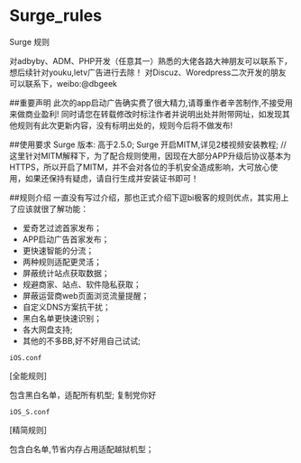 # Surge_rules
Surge 规则


对adbyby、ADM、PHP开发（任意其一）熟悉的大佬各路大神朋友可以联系下，想后续针对youku,letv广告进行去除！
对Discuz、Woredpress二次开发的朋友可以联系下，weibo:@dbgeek

##重要声明
此次的app启动广告确实费了很大精力,请尊重作者辛苦制作,不接受用来做商业盈利!
同时请您在转载修改时标注作者并说明出处并附带网址，如发现其他规则有此次更新内容，没有标明出处的，规则今后将不做发布!

##使用要求
Surge 版本: 高于2.5.0;
Surge 开启MITM,详见2楼视频安装教程;
  //  这里针对MITM解释下，为了配合规则使用，因现在大部分APP升级后协议基本为HTTPS，所以开启了MITM，并不会对各位的手机安全造成影响，大可放心使用，如果还保持有疑虑，请自行生成并安装证书即可！


##规则介绍
一直没有写过介绍，那也正式介绍下逗bi极客的规则优点，其实用上了应该就很了解功能：

* 爱奇艺过滤首家发布；
* APP启动广告首家发布；
* 更快速智能的分流；
* 两种规则适配更灵活；
* 屏蔽统计站点获取数据；
* 规避商家、站点、软件隐私获取；
* 屏蔽运营商web页面浏览流量提醒；
* 自定义DNS方案抗干扰；
* 黑白名单更快速识别；
* 各大网盘支持;
* 其他的不多BB,好不好用自己试试;


`iOS.conf`

[全能规则]

包含黑白名单，适配所有机型;
复制党你好

`iOS_S.conf`

[精简规则]

包含白名单,节省内存占用适配越狱机型；
